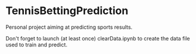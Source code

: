 # TennisBettingPrediction

Personal project aiming at predicting sports results.

Don't forget to launch (at least once) clearData.ipynb to create the data file used to train and predict.  
